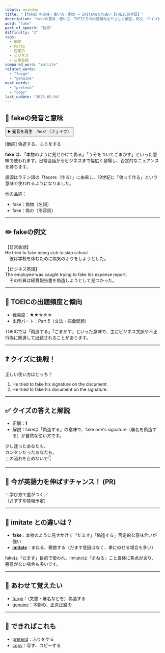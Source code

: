 ```yaml
---
robots: noindex
title: "【fake】の意味・使い方・例文 ― imitateとの違い【TOEIC英単語】"
description: "fakeの意味・使い方・TOEICでの出題傾向をやさしく解説。例文・クイズ付きでimitateとの違いもわかりやすく学べます。"
word: "fake"
part_of_speech: "動詞"
difficulty: "2"
tags:
  - 動詞
  - Part5
  - 否定的
  - ビジネス
  - 日常会話
compared_word: "imitate"
related_words:
  - "forge"
  - "genuine"
next_words:
  - "pretend"
  - "copy"
last_update: "2025-05-04"
---
```


## 🔰 fakeの発音と意味

<button class="play-audio" onclick="playTTS('fake')">
  <span class="play-audio-main">
    ▶️ 発音を再生　/feɪk/
  </span>
  <span class="play-audio-sub">
    （フェイク）
  </span>
</button>

[動詞] 偽造する、ふりをする

**fake** は、「本物のように見せかけて偽る」「うそをついてごまかす」といった意味で使われます。日常会話からビジネスまで幅広く登場し、否定的なニュアンスを持ちます。

語源はラテン語の「facere（作る）」に由来し、19世紀に「偽って作る」という意味で使われるようになりました。

他の品詞：  
- fake：偽物（名詞）
- fake：偽の（形容詞）

---

## ✏️ fakeの例文

【日常会話】  
He tried to fake being sick to skip school.  
　彼は学校を休むために病気のふりをしようとした。

【ビジネス英語】  
The employee was caught trying to fake his expense report.  
　その社員は経費報告書を偽造しようとして見つかった。

---

## 🎯 TOEICの出題頻度と傾向

- 難易度：★★☆☆☆
- 出題パート：Part 5（文法・語彙問題）

TOEICでは「偽造する」「ごまかす」といった意味で、主にビジネス文脈や不正行為に関連して出題されることがあります。

---

## ❓ クイズに挑戦！

正しい使い方はどっち？

1. He tried to fake his signature on the document.  
2. He tried to fake his document on the signature.

---

## ✅ クイズの答えと解説

- 正解：**1**
- 解説：fakeは「偽造する」の意味で、fake one's signature（署名を偽造する）が自然な使い方です。

少し迷ったあなたも、  
カンタンだったあなたも、  
この流れを止めないで👇️

---

## 🚀 今が英語力を伸ばすチャンス！ (PR)

<div class="info-center">
＼学び方で差がつく／<br>  
（おすすめ情報予定）
</div>

---

## 🤔  imitate との違いは？

- **fake**：本物のように見せかけて「だます」「偽造する」否定的な意味合いが強い
- **[imitate](/imitate)**：まねる、模倣する（だます意図はなく、単に似せる場合も多い）

fakeは「だます」目的で使われ、imitateは「まねる」こと自体に焦点があり、悪意がない場合も多いです。

---

## 🧩 あわせて覚えたい

- [forge](/forge)：（文書・署名などを）偽造する
- [genuine](/genuine)：本物の、正真正銘の

---

## 📖 できればこれも

- [pretend](/pretend)：ふりをする
- [copy](/copy)：写す、コピーする

<!-- cvid: aid36_bid15 -->
